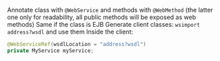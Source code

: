 Annotate class with `@WebService` and methods with `@WebMethod` (the latter one only for readability, all public methods will be exposed as web methods)
Same if the class is EJB
Generate client classes: `wsimport address?wsdl` and use them
Inside the client:  
```Java
@WebServiceRef(wsdlLocation = "address?wsdl")  
private MyService myService;
```